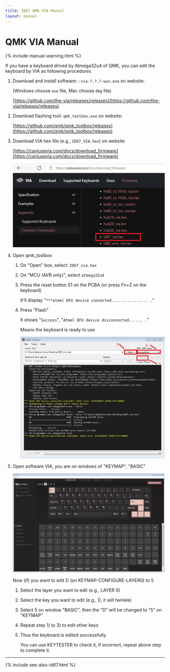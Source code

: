 ```yaml
---
title: ID67 QMK VIA Manual
layout: manual
---
```


# QMK VIA Manual

{% include manual-warning.html %}

If you have a keyboard drived by Atmega32u4 of QMK, you can edit the keyboard by VIA as following procedures

1.  Download and install software: : `via-?.?.?-win.exe` on website:

    (Windows choose `exe` file, Mac choose `dmg` file)

    [https://github.com/the-via/releases/releases](https://github.com/the-via/releases/releases)

2.  Download flashing tool: `qmk_toolbox.exe` on website:

    [https://github.com/qmk/qmk_toolbox/releases](https://github.com/qmk/qmk_toolbox/releases)

3.  Download VIA hex file (e.g., `ID67_VIA.hex`) on website

    [https://caniusevia.com/docs/download_firmware](https://caniusevia.com/docs/download_firmware)

    <img src="image-2.jpg" width="640" height="auto" style="max-width: 100%;">
 
4.  Open qmk_toolbox

    1.  On "Open" box, select: `ID67_via.hex`

    2.  On "MCU (AVR only)", select `atmega32u4`

    3.  Press the reset botton S1 on the PCBA (or press Fn+Z on the keyboard)

        It'll display "`***atmel DFU device connected................ .`"

    4. Press "Flash"

        It shows "`Success`", "`Atmel DFU device disconnected...... .`"
        
        Means the keyboard is ready to use

        <img src="image-3.jpg" width="640" height="auto" style="max-width: 100%;">

5.  Open software VIA, you are on windows of "KEYMAP", "BASIC"

    <img src="image-4.jpg" width="640" height="auto" style="max-width: 100%;">
 
    Now (if) you want to edit D (on KEYMAP-CONFIGURE-LAYER0) to 5

    1.  Select the layer you want to edit (e.g., LAYER 0)

    2.  Select the key you want to edit (e.g., D, it will twinkle)

    3.  Select 5 on window "BASIC", then the "D" will be changed to "5" on "KEYMAP"

    4.  Repeat step 1) to 3) to edit other keys

    5.  Thus the keyboard is edited successfully.

        You can use KEYTESTER to check it, if incorrect, repeat above step to complete it.


---

{% include see-also-id67.html %}

